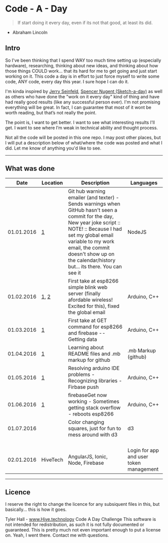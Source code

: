 # Code - A - Day
> If start doing it every day, even if its not that good, at least its did.
- Abraham Lincoln

## Intro
So I've been thinking that I spend WAY too much time setting up (especially hardware), researching, thinking about new ideas, and thinking about how those things COULD work... that its hard for me to get going and just start working on it. This code a day is in effort to just force myself to write some code, ANY code, every day this year. I sure hope I can do it.

I'm kinda inspired by [Jerry Seinfeld](http://lifehacker.com/281626/jerry-seinfelds-productivity-secret), [Spencer Nugent (Sketch-a-day)](https://www.youtube.com/user/sketchadaydotcom) as well as others who have done the "work on it every day" kind of thing and have had really good results (like any successful person ever). I'm not promising everything will be great. In fact, I can guarantee that most of it wont be worth reading, but that’s not really the point.

The point is, I want to get better. I want to see what interesting results I'll get. I want to see where I’m weak in technical ability and thought process.

Not all the code will be posted in this one repo. I may post other places, but I will put a description below of what/where the code was posted and what I did. Let me know of anything you'd like to see.


-------------------------------------------------------------------------------
## What was done

| Date  		| Location 		| Description 	| Languages 	|
| ------------- | ------------- | ------------- | ------------- |
| 01.01.2016  	| [1](https://github.com/Koulwa/code-a-day/commit/5a58f9fb1414547346329c2bc8621324314a57a9)  | Git hub warning emailer (and texter) - Sends warnings when GitHub hasn't seen a commit for the day, New year joke script :: NOTE! :: Because I had set my global email variable to my work email, the commit doesn't show up on the calendar/history but... its there. You can see it | NodeJS  |
| 01.02.2016 	| [1](https://github.com/Koulwa/code-a-day/commit/252a6246f6e14f0ac74a0f4e41f736c750033f4c), [2](https://github.com/Koulwa/code-a-day/commit/015bf7674a7fe76dc3b2d8ef766a5365ebf085d2)  | First take at esp8266 simple blink web server (finally afordable wireless! Excited for this), fixed the global email  | Arduino, C++  |
| 01.03.2016  	| [1](https://github.com/Koulwa/code-a-day/commit/087ca753d66a080f989d966e0e2eefb81349347f) | First take at GET command for esp8266 and firebase -- Getting data 	| Arduino, C++ 	|
| 01.04.2016  	| [1](https://github.com/Koulwa/code-a-day/commit/1e6020a25c67077356f1ef261e331e0b255d9a26)		| Learning about README files and .mb markup for github 	| .mb Markup (github) |
| 01.05.2016  	| [1](https://github.com/Koulwa/code-a-day/commit/f327659d5b0d7edb95b21a51770f721b8565913e) 		| Resolving arduino IDE problems - Recognizing libraries - Firbase push 	| Arduino, C++ |
| 01.06.2016  	| [1](https://github.com/Koulwa/code-a-day/commit/d639665dee97b4365faedd7d407dfdc87f364876) 		| firebaseGet now working - Sometimes getting stack overflow - reboots esp8266 	| Arduino, C++ |
| 01.07.2016  	|  		| Color changing squares, just for fun to mess around with d3 	| d3 |
|   	|  		| 	|  |
|   	|  		| 	|  |
|   	|  		| 	|  |
|   	|  		| 	|  |
|   02.01.2016	|  	HiveTech	| AngularJS, Ionic, Node, Firebase	| Login for app and user token management |


-------------------------------------------------------------------------------
## Licence

I reserve the right to change the licence for any subsiquent files in this, but basically... this is how it goes.


Tyler Hall - www.Hive.technology
Code A Day Challenge
This software is not intended for redistribution, as such it is not fully
documented or guaranteed.
This is pretty much not even important enough to put a license on.
Yeah, I went there. Contact me with questions.